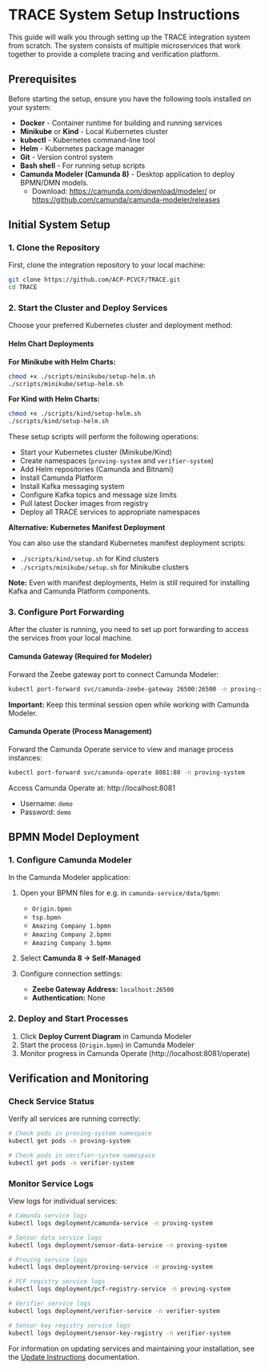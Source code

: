# TRACE System Setup Instructions

This guide will walk you through setting up the TRACE integration system from scratch. The system consists of multiple microservices that work together to provide a complete tracing and verification platform.

## Prerequisites

Before starting the setup, ensure you have the following tools installed on your system:

- **Docker** - Container runtime for building and running services
- **Minikube** or **Kind** - Local Kubernetes cluster
- **kubectl** - Kubernetes command-line tool
- **Helm** - Kubernetes package manager
- **Git** - Version control system
- **Bash shell** - For running setup scripts
- **Camunda Modeler (Camunda 8)** - Desktop application to deploy BPMN/DMN models.
  - Download: https://camunda.com/download/modeler/ or https://github.com/camunda/camunda-modeler/releases

## Initial System Setup

### 1. Clone the Repository

First, clone the integration repository to your local machine:

```bash
git clone https://github.com/ACP-PCVCF/TRACE.git
cd TRACE
```

### 2. Start the Cluster and Deploy Services

Choose your preferred Kubernetes cluster and deployment method:

#### Helm Chart Deployments

**For Minikube with Helm Charts:**
```bash
chmod +x ./scripts/minikube/setup-helm.sh
./scripts/minikube/setup-helm.sh
```

**For Kind with Helm Charts:**
```bash
chmod +x ./scripts/kind/setup-helm.sh
./scripts/kind/setup-helm.sh
```

These setup scripts will perform the following operations:
- Start your Kubernetes cluster (Minikube/Kind)
- Create namespaces (`proving-system` and `verifier-system`)
- Add Helm repositories (Camunda and Bitnami)
- Install Camunda Platform
- Install Kafka messaging system
- Configure Kafka topics and message size limits
- Pull latest Docker images from registry
- Deploy all TRACE services to appropriate namespaces

**Alternative: Kubernetes Manifest Deployment**

You can also use the standard Kubernetes manifest deployment scripts:
- `./scripts/kind/setup.sh` for Kind clusters
- `./scripts/minikube/setup.sh` for Minikube clusters

**Note:** Even with manifest deployments, Helm is still required for installing Kafka and Camunda Platform components.

### 3. Configure Port Forwarding

After the cluster is running, you need to set up port forwarding to access the services from your local machine.

#### Camunda Gateway (Required for Modeler)

Forward the Zeebe gateway port to connect Camunda Modeler:

```bash
kubectl port-forward svc/camunda-zeebe-gateway 26500:26500 -n proving-system
```

**Important:** Keep this terminal session open while working with Camunda Modeler.

#### Camunda Operate (Process Management)

Forward the Camunda Operate service to view and manage process instances:

```bash
kubectl port-forward svc/camunda-operate 8081:80 -n proving-system
```

Access Camunda Operate at: http://localhost:8081
- Username: `demo`
- Password: `demo`

## BPMN Model Deployment

### 1. Configure Camunda Modeler

In the Camunda Modeler application:

1. Open your BPMN files for e.g. in `camunda-service/data/bpmn`:
   - `Origin.bpmn`
   - `tsp.bpmn`
   - `Amazing Company 1.bpmn`
   - `Amazing Company 2.bpmn`
   - `Amazing Company 3.bpmn`

2. Select **Camunda 8 → Self-Managed**

3. Configure connection settings:
   - **Zeebe Gateway Address:** `localhost:26500`
   - **Authentication:** None

### 2. Deploy and Start Processes

1. Click **Deploy Current Diagram** in Camunda Modeler
2. Start the process (`Origin.bpmn`) in Camunda Modeler
3. Monitor progress in Camunda Operate (http://localhost:8081/operate)

## Verification and Monitoring

### Check Service Status

Verify all services are running correctly:

```bash
# Check pods in proving-system namespace
kubectl get pods -n proving-system

# Check pods in verifier-system namespace
kubectl get pods -n verifier-system
```

### Monitor Service Logs

View logs for individual services:

```bash
# Camunda service logs
kubectl logs deployment/camunda-service -n proving-system

# Sensor data service logs
kubectl logs deployment/sensor-data-service -n proving-system

# Proving service logs
kubectl logs deployment/proving-service -n proving-system

# PCF registry service logs
kubectl logs deployment/pcf-registry-service -n proving-system

# Verifier service logs
kubectl logs deployment/verifier-service -n verifier-system

# Sensor key registry service logs
kubectl logs deployment/sensor-key-registry -n verifier-system
```


For information on updating services and maintaining your installation, see the [Update Instructions](./update-instructions.md) documentation.
